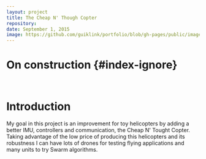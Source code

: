 ```yaml
---
layout: project
title: The Cheap N' Though Copter
repository: 
date: September 1, 2015
image: https://github.com/guiklink/portfolio/blob/gh-pages/public/images/cheap_N_tought_copter/logo.jpg?raw=true
---
```


# On construction {#index-ignore}


<article></article><br/>



# Introduction

My goal in this project is an improvement for toy helicopters by adding a better IMU, controllers and communication, the Cheap N' Tought Copter. Taking advantage of the low price of producing this helicopters and its robustness I can have lots of drones for testing flying applications and many units to try Swarm algorithms. 





